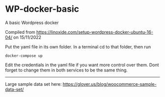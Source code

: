 # WP-docker-basic
A basic Wordpress docker

Compiled from https://linoxide.com/setup-wordpress-docker-ubuntu-16-04/ on 15/11/2022

Put the yaml file in its own folder.
In a terminal cd to that folder, then run

```
docker-compose up
```

Edit the credentials in the yaml file if you want more control over them. Dont forget to change them in both services to be the same thing.

---
Large sample data set here:
https://glover.us/blog/woocommerce-sample-data-set/
